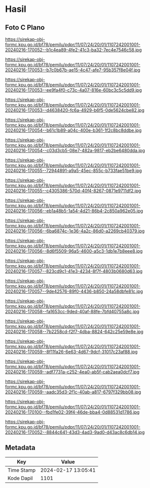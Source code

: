 # Hasil

## Foto C Plano

https://sirekap-obj-formc.kpu.go.id/bf78/pemilu/pdpr/11/07/24/20/01/1107242001001-20240216-170052--b1c4ea89-4fe2-41c3-ba32-7ec4e7546c58.jpg

https://sirekap-obj-formc.kpu.go.id/bf78/pemilu/pdpr/11/07/24/20/01/1107242001001-20240216-170053--b7c0b67b-ae15-4c47-afe7-95b357f8e04f.jpg

https://sirekap-obj-formc.kpu.go.id/bf78/pemilu/pdpr/11/07/24/20/01/1107242001001-20240216-170053--ee9fa4f0-c73c-4a07-816e-60bc3c5c5dd9.jpg

https://sirekap-obj-formc.kpu.go.id/bf78/pemilu/pdpr/11/07/24/20/01/1107242001001-20240216-170053--d4638420-fc6a-4929-b6f5-0de5624cbe82.jpg

https://sirekap-obj-formc.kpu.go.id/bf78/pemilu/pdpr/11/07/24/20/01/1107242001001-20240216-170054--b61c1b89-a04c-400e-b361-1f2c8bc8ddbe.jpg

https://sirekap-obj-formc.kpu.go.id/bf78/pemilu/pdpr/11/07/24/20/01/1107242001001-20240216-170054--c03d3cb5-08e7-482a-9817-eb2be6480dda.jpg

https://sirekap-obj-formc.kpu.go.id/bf78/pemilu/pdpr/11/07/24/20/01/1107242001001-20240216-170055--72944891-a9a5-45ec-855c-b733fae51be9.jpg

https://sirekap-obj-formc.kpu.go.id/bf78/pemilu/pdpr/11/07/24/20/01/1107242001001-20240216-170055--c4305386-570d-40f4-8267-0871e9711df2.jpg

https://sirekap-obj-formc.kpu.go.id/bf78/pemilu/pdpr/11/07/24/20/01/1107242001001-20240216-170056--eb1a48b5-1a54-4d21-86b4-2c850a962e05.jpg

https://sirekap-obj-formc.kpu.go.id/bf78/pemilu/pdpr/11/07/24/20/01/1107242001001-20240216-170056--6ba6874c-1e36-4a2c-86d0-a2269cb40379.jpg

https://sirekap-obj-formc.kpu.go.id/bf78/pemilu/pdpr/11/07/24/20/01/1107242001001-20240216-170056--8d6f5509-96a5-4600-a5c3-1db1e7b8eee8.jpg

https://sirekap-obj-formc.kpu.go.id/bf78/pemilu/pdpr/11/07/24/20/01/1107242001001-20240216-170057--823cd9c1-41e3-4234-8f7f-4803b0680d63.jpg

https://sirekap-obj-formc.kpu.go.id/bf78/pemilu/pdpr/11/07/24/20/01/1107242001001-20240216-170057--9de42576-89f0-4436-b850-24a58dbfe81c.jpg

https://sirekap-obj-formc.kpu.go.id/bf78/pemilu/pdpr/11/07/24/20/01/1107242001001-20240216-170058--fa1653cc-9ded-40af-88fe-7bfd40755a8c.jpg

https://sirekap-obj-formc.kpu.go.id/bf78/pemilu/pdpr/11/07/24/20/01/1107242001001-20240216-170058--7b2258cd-f2f7-4dba-8824-642c25e59e8e.jpg

https://sirekap-obj-formc.kpu.go.id/bf78/pemilu/pdpr/11/07/24/20/01/1107242001001-20240216-170059--8f11fa26-6e63-4d67-9dcf-31017c23af88.jpg

https://sirekap-obj-formc.kpu.go.id/bf78/pemilu/pdpr/11/07/24/20/01/1107242001001-20240216-170059--adf7731a-c252-4ea0-ab5f-cab2aea0dcf7.jpg

https://sirekap-obj-formc.kpu.go.id/bf78/pemilu/pdpr/11/07/24/20/01/1107242001001-20240216-170059--aadc35d3-2f1c-40ab-a817-6797f329bb08.jpg

https://sirekap-obj-formc.kpu.go.id/bf78/pemilu/pdpr/11/07/24/20/01/1107242001001-20240216-170100--fbd1fe02-39f4-46de-bba4-0d88531d1786.jpg

https://sirekap-obj-formc.kpu.go.id/bf78/pemilu/pdpr/11/07/24/20/01/1107242001001-20240216-170052--8844c641-43d3-4ad3-9ad0-d43ac8c6db14.jpg


## Metadata

| Key        | Value               |
| ---------- | ------------------- |
| Time Stamp | 2024-02-17 13:05:41 |
| Kode Dapil | 1101                |




